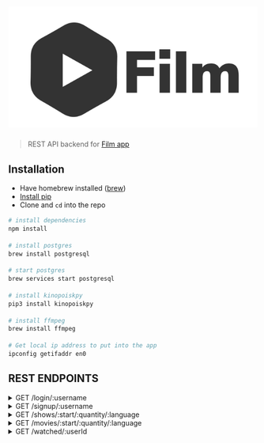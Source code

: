 # ![Film](images/logo.png)
> REST API backend for [Film app](https://github.com/balamou/Film)

## Installation 
- Have homebrew installed ([brew](https://brew.sh))
- [Install pip](https://pip.pypa.io/en/stable/installing/)
- Clone and `cd` into the repo

```sh
# install dependencies
npm install

# install postgres
brew install postgresql

# start postgres 
brew services start postgresql

# install kinopoiskpy
pip3 install kinopoiskpy

# install ffmpeg
brew install ffmpeg

# Get local ip address to put into the app
ipconfig getifaddr en0
```

## REST ENDPOINTS

<details>
    <summary>GET /login/:username</summary>
    returns user id as an integer
</details>
<details>
    <summary>GET /signup/:username</summary>
    returns user id as an integer 
</details>

<details>
    <summary>GET /shows/:start/:quantity/:language</summary>
    <b>start</b>: starting index of the show<br/>
    <b>quantity</b>: amount of shows to fetch<br/>
    <b>language</b>: language<br/>

    returns {shows: [{id: INT, posterURL?: STRING}], isLast: BOOL}
</details>
<details>
    <summary>GET /movies/:start/:quantity/:language</summary>
    <b>start</b>: starting index of the movie<br/>
    <b>quantity</b> amount of movies to fetch<br/>
    <b>language</b> language<br/>

    returns {shows: [{id: INT, posterURL?: STRING}], isLast: BOOL}
</details>

<details>
    <summary>GET /watched/:userId</summary>
    retuns all watched content (movie or show)
</details>